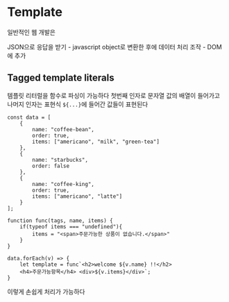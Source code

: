 # Template

일반적인 웹 개발은

JSON으로 응답을 받기 - javascript object로 변환한 후에 데이터 처리 조작 - DOM에 추가

## Tagged template literals

템플릿 리터럴을 함수로 파싱이 가능하다 첫번째 인자로 문자열 값의 배열이 들어가고 나머지 인자는 표현식 `${...}`에 들어간 값들이 표현된다

```
const data = [
    {
        name: "coffee-bean",
        order: true,
        items: ["americano", "milk", "green-tea"]
    },
    {
        name: "starbucks",
        order: false
    },
    {
        name: "coffee-king",
        order: true,
        items: ["americano", "latte"]
    }
];

function func(tags, name, items) {
    if(typeof items === "undefined"){
        items = "<span>주문가능한 상품이 없습니다.</span>"
    }
}

data.forEach(v) => {
    let template = func`<h2>welcome ${v.name} !!</h2>
    <h4>주문가능항목</h4> <div>${v.items}</div>`;
}
```

이렇게 손쉽게 처리가 가능하다
